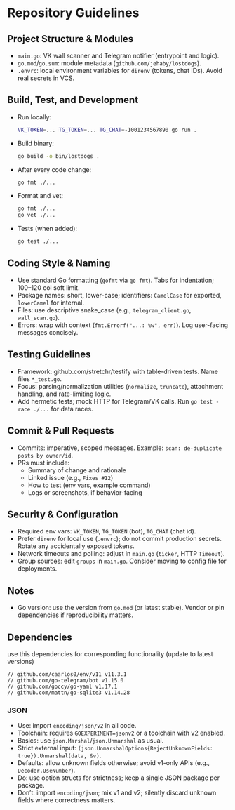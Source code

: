 # Repository Guidelines

## Project Structure & Modules
- `main.go`: VK wall scanner and Telegram notifier (entrypoint and logic).
- `go.mod`/`go.sum`: module metadata (`github.com/jehaby/lostdogs`).
- `.envrc`: local environment variables for `direnv` (tokens, chat IDs). Avoid real secrets in VCS.
 
## Build, Test, and Development
- Run locally:
  
  ```sh
  VK_TOKEN=... TG_TOKEN=... TG_CHAT=-1001234567890 go run .
  ```
- Build binary:
  
  ```sh
  go build -o bin/lostdogs .
  ```
- After every code change:
  
  ```sh
  go fmt ./...
  ```
- Format and vet:
  
  ```sh
  go fmt ./...
  go vet ./...
  ```
- Tests (when added):
  
  ```sh
  go test ./...
  ```

## Coding Style & Naming
- Use standard Go formatting (`gofmt` via `go fmt`). Tabs for indentation; 100–120 col soft limit.
- Package names: short, lower-case; identifiers: `CamelCase` for exported, `lowerCamel` for internal.
- Files: use descriptive snake_case (e.g., `telegram_client.go`, `wall_scan.go`).
- Errors: wrap with context (`fmt.Errorf("...: %w", err)`). Log user-facing messages concisely.

## Testing Guidelines
- Framework: github.com/stretchr/testify with table-driven tests. Name files `*_test.go`.
- Focus: parsing/normalization utilities (`normalize`, `truncate`), attachment handling, and rate-limiting logic.
- Add hermetic tests; mock HTTP for Telegram/VK calls. Run `go test -race ./...` for data races.

## Commit & Pull Requests
- Commits: imperative, scoped messages. Example: `scan: de-duplicate posts by owner/id`.
- PRs must include:
  - Summary of change and rationale
  - Linked issue (e.g., `Fixes #12`)
  - How to test (env vars, example command)
  - Logs or screenshots, if behavior-facing

## Security & Configuration
- Required env vars: `VK_TOKEN`, `TG_TOKEN` (bot), `TG_CHAT` (chat id).
- Prefer `direnv` for local use (`.envrc`); do not commit production secrets. Rotate any accidentally exposed tokens.
- Network timeouts and polling: adjust in `main.go` (`ticker`, HTTP `Timeout`).
- Group sources: edit `groups` in `main.go`. Consider moving to config file for deployments.

## Notes
- Go version: use the version from `go.mod` (or latest stable). Vendor or pin dependencies if reproducibility matters.

## Dependencies
use this dependencies for corresponding functionality (update to latest versions)
  
	// github.com/caarlos0/env/v11 v11.3.1
	// github.com/go-telegram/bot v1.15.0
	// github.com/goccy/go-yaml v1.17.1
	// github.com/mattn/go-sqlite3 v1.14.28

### JSON

- Use: import `encoding/json/v2` in all code.
- Toolchain: requires `GOEXPERIMENT=jsonv2` or a toolchain with v2 enabled.
- Basics: use `json.Marshal`/`json.Unmarshal` as usual.
- Strict external input: `(json.UnmarshalOptions{RejectUnknownFields: true}).Unmarshal(data, &v)`.
- Defaults: allow unknown fields otherwise; avoid v1-only APIs (e.g., `Decoder.UseNumber`).
- Do: use option structs for strictness; keep a single JSON package per package.
- Don’t: import `encoding/json`; mix v1 and v2; silently discard unknown fields where correctness matters.
